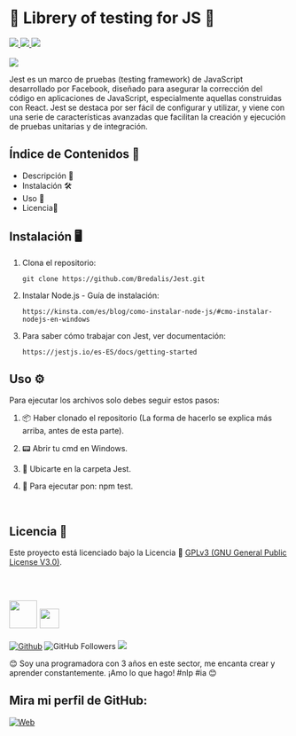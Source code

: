 <h1><b>📑 Librery of testing for JS 📑</b></h1>
<a href="https://lenguajejs.com/" target="_blank">
  <img src="https://img.shields.io/badge/JavaScript-F7DC6F">
</a>
<a href="https://nodejs.org/en/download/prebuilt-installer/current" target="_blank">
  <img src="https://img.shields.io/badge/Node.js-2ECC71">  
</a>
<a href="https://jestjs.io/es-ES/docs/getting-started" target="_blank"> 
  <img src="https://img.shields.io/badge/Jest-239B56">
</a>
<br><br>

<img src="https://i.pinimg.com/236x/f5/07/5b/f5075b7670a1c01ba4f37416e80d7a45.jpg">

<p>
  Jest es un marco de pruebas (testing framework) de JavaScript desarrollado por Facebook, 
  diseñado para asegurar la corrección del código en aplicaciones de JavaScript, especialmente 
  aquellas construidas con React. Jest se destaca por ser fácil de configurar y utilizar, y 
  viene con una serie de características avanzadas que facilitan la creación y ejecución de pruebas 
  unitarias y de integración.
</p>

## Índice de Contenidos 🧾

- Descripción 📝
- Instalación 🛠️
- Uso 📘
- Licencia📜

## Instalación 🖥️

1. Clona el repositorio:

    ```
    git clone https://github.com/Bredalis/Jest.git
    ```
    
2. Instalar Node.js - Guía de instalación:
   ```
   https://kinsta.com/es/blog/como-instalar-node-js/#cmo-instalar-nodejs-en-windows 
   ```

3. Para saber cómo trabajar con Jest, ver documentación:
   ```
   https://jestjs.io/es-ES/docs/getting-started
   ```
       
## Uso ⚙️

Para ejecutar los archivos solo debes seguir estos pasos:

1. 📦 Haber clonado el repositorio (La forma de hacerlo se explica más arriba, antes de esta parte).

2. 📟 Abrir tu cmd en Windows.

3. 📁 Ubicarte en la carpeta Jest.

4. 🚀 Para ejecutar pon: npm test.

<br>

## Licencia 📜

Este proyecto está licenciado bajo la Licencia 📜 <a href="https://www.gnu.org/licenses/gpl-3.0.en.html" target="_blank">GPLv3 (GNU General Public License V3.0)</a>.

<br>

## <img src="https://avatars.githubusercontent.com/u/111624948?s=400&u=cd081f79392220d8cd2a22f2a8d5d3b18814350a&v=4" width="50" height="50"> <img src="https://readme-typing-svg.demolab.com?font=Roboto+Slab&color=%23FFFFFF&size=35&center=true&vCenter=true&width=450&duration=1500&pause=1000&lines=Hola,+soy;Bredalis+Gautreaux!" width="auto" height="35"/>
[![Github](https://img.shields.io/github/followers/Bredalis?label=Follow&style=social)](https://github.com/Bredalis)
![GitHub Followers](https://img.shields.io/github/stars/bredalis?style=social)
<a href="https://www.linkedin.com/in/bredalis-gautreaux/" target="_blank">
  <img src="https://img.shields.io/badge/-LinkedIn-blue?style=flat-square&logo=Linkedin&logoColor=white">
</a>

😊 Soy una programadora con 3 años en este sector, me encanta crear y aprender constantemente. ¡Amo lo que hago! #nlp #ia 😊

## Mira mi perfil de GitHub:
[![Web](https://img.shields.io/badge/GitHub-Bredalis-14a1f0?style=for-the-badge&logo=github&logoColor=white&labelColor=101010)](https://github.com/bredalis)

